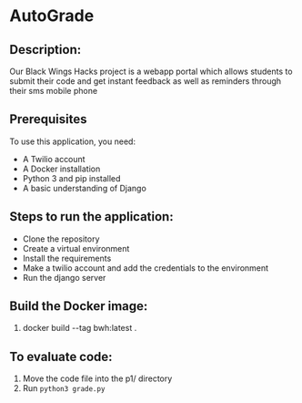 # AutoGrade

## Description:
Our Black Wings Hacks project is a webapp portal which allows 
students to submit their code and get instant feedback as well as
reminders through their sms mobile phone

## Prerequisites
To use this application, you need:
- A Twilio account
- A Docker installation
- Python 3 and pip installed
- A basic understanding of Django

## Steps to run the application:
- Clone the repository
- Create a virtual environment
- Install the requirements
- Make a twilio account and add the credentials to the environment
- Run the django server

## Build the Docker image:
1. docker build --tag bwh:latest .

## To evaluate code:
1. Move the code file into the p1/ directory
2. Run `python3 grade.py`
